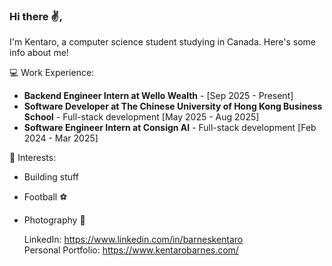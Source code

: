 ### Hi there ✌️,

I'm Kentaro, a computer science student studying in Canada. Here's some info about me!
<br>

💻 Work Experience: <br>
- **Backend Engineer Intern at Wello Wealth** - [Sep 2025 - Present]
- **Software Developer at The Chinese University of Hong Kong Business School** - Full-stack development [May 2025 - Aug 2025]
- **Software Engineer Intern at Consign AI** - Full-stack development [Feb 2024 - Mar 2025]

 🌱 Interests:
 - Building stuff
 - Football ⚽️
 - Photography 📸

   LinkedIn:
   https://www.linkedin.com/in/barneskentaro <br>
   Personal Portfolio: https://www.kentarobarnes.com/ <br>
